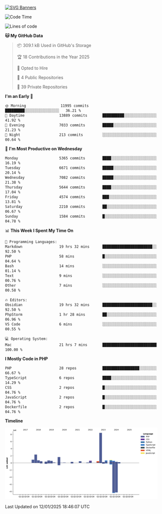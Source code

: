 [![SVG Banners](https://svg-banners.vercel.app/api?type=glitch&text1=Gere_Lajos%F0%9F%92%BB&width=800&height=400)](https://github.com/Akshay090/svg-banners)

<!--START_SECTION:waka-->
![Code Time](http://img.shields.io/badge/Code%20Time-2%2C072%20hrs%2044%20mins-blue)

![Lines of code](https://img.shields.io/badge/From%20Hello%20World%20I%27ve%20Written-20.5%20million%20lines%20of%20code-blue)

**🐱 My GitHub Data** 

> 📦 309.1 kB Used in GitHub's Storage 
 > 
> 🏆 18 Contributions in the Year 2025
 > 
> 💼 Opted to Hire
 > 
> 📜 4 Public Repositories 
 > 
> 🔑 39 Private Repositories 
 > 
**I'm an Early 🐤** 

```text
🌞 Morning                11995 commits       █████████░░░░░░░░░░░░░░░░   36.21 % 
🌆 Daytime                13889 commits       ██████████░░░░░░░░░░░░░░░   41.92 % 
🌃 Evening                7033 commits        █████░░░░░░░░░░░░░░░░░░░░   21.23 % 
🌙 Night                  213 commits         ░░░░░░░░░░░░░░░░░░░░░░░░░   00.64 % 
```
📅 **I'm Most Productive on Wednesday** 

```text
Monday                   5365 commits        ████░░░░░░░░░░░░░░░░░░░░░   16.19 % 
Tuesday                  6671 commits        █████░░░░░░░░░░░░░░░░░░░░   20.14 % 
Wednesday                7082 commits        █████░░░░░░░░░░░░░░░░░░░░   21.38 % 
Thursday                 5644 commits        ████░░░░░░░░░░░░░░░░░░░░░   17.04 % 
Friday                   4574 commits        ███░░░░░░░░░░░░░░░░░░░░░░   13.81 % 
Saturday                 2210 commits        ██░░░░░░░░░░░░░░░░░░░░░░░   06.67 % 
Sunday                   1584 commits        █░░░░░░░░░░░░░░░░░░░░░░░░   04.78 % 
```


📊 **This Week I Spent My Time On** 

```text
💬 Programming Languages: 
Markdown                 19 hrs 32 mins      ███████████████████████░░   92.50 % 
PHP                      58 mins             █░░░░░░░░░░░░░░░░░░░░░░░░   04.64 % 
Bash                     14 mins             ░░░░░░░░░░░░░░░░░░░░░░░░░   01.14 % 
Text                     9 mins              ░░░░░░░░░░░░░░░░░░░░░░░░░   00.76 % 
Other                    7 mins              ░░░░░░░░░░░░░░░░░░░░░░░░░   00.58 % 

🔥 Editors: 
Obsidian                 19 hrs 32 mins      ███████████████████████░░   92.50 % 
PhpStorm                 1 hr 28 mins        ██░░░░░░░░░░░░░░░░░░░░░░░   06.96 % 
VS Code                  6 mins              ░░░░░░░░░░░░░░░░░░░░░░░░░   00.55 % 

💻 Operating System: 
Mac                      21 hrs 7 mins       █████████████████████████   100.00 % 
```

**I Mostly Code in PHP** 

```text
PHP                      28 repos            █████████████████░░░░░░░░   66.67 % 
TypeScript               6 repos             ████░░░░░░░░░░░░░░░░░░░░░   14.29 % 
CSS                      2 repos             █░░░░░░░░░░░░░░░░░░░░░░░░   04.76 % 
JavaScript               2 repos             █░░░░░░░░░░░░░░░░░░░░░░░░   04.76 % 
Dockerfile               2 repos             █░░░░░░░░░░░░░░░░░░░░░░░░   04.76 % 
```



**Timeline**

![Lines of Code chart](https://raw.githubusercontent.com/gere-lajos/gere-lajos/main/assets/bar_graph.png)


 Last Updated on 12/01/2025 18:46:07 UTC
<!--END_SECTION:waka-->
